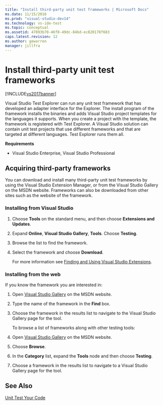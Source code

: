 ```yaml
---
title: "Install third-party unit test frameworks | Microsoft Docs"
ms.date: 11/15/2016
ms.prod: "visual-studio-dev14"
ms.technology: vs-ide-test
ms.topic: conceptual
ms.assetid: 47893b70-46f8-49dc-84bd-ec820178f683
caps.latest.revision: 12
ms.author: gewarren
manager: jillfra
---
```

# Install third-party unit test frameworks
[!INCLUDE[vs2017banner](../includes/vs2017banner.md)]

Visual Studio Test Explorer can run any unit test framework that has developed an adapter interface for the Explorer. The install program of the framework installs the binaries and adds Visual Studio project templates for the languages it supports. When you create a project with the template, the framework is registered with Test Explorer. A Visual Studio solution can contain unit test projects that use different frameworks and that are targeted at different languages. Test Explorer runs them all.  
  
 **Requirements**  
  
-   Visual Studio Enterprise, Visual Studio Professional  
  
## Acquiring third-party frameworks  
 You can download and install many third-party unit test frameworks by using the Visual Studio Extension Manager, or from the Visual Studio Gallery on the MSDN website. Frameworks can also be downloaded from other sites such as the website of the framework.  
  
### Installing from Visual Studio  
  
1. Choose **Tools** on the standard menu, and then choose **Extensions and Updates**.  
  
2. Expand **Online**, **Visual Studio Gallery**, **Tools**. Choose **Testing**.  
  
3. Browse the list to find the framework.  
  
4. Select the framework and choose **Download**.  
  
   For more information see [Finding and Using Visual Studio Extensions](../ide/finding-and-using-visual-studio-extensions.md).  
  
### Installing from the web  
 If you know the framework you are interested in:  
  
1. Open [Visual Studio Gallery](http://go.microsoft.com/fwlink/?LinkId=236267) on the MSDN website.  
  
2. Type the name of the framework in the **Find** box.  
  
3. Choose the framework in the results list to navigate to the Visual Studio Gallery page for the tool.  
  
   To browse a list of frameworks along with other testing tools:  
  
4. Open [Visual Studio Gallery](http://go.microsoft.com/fwlink/?LinkId=236267) on the MSDN website.  
  
5. Choose **Browse**.  
  
6. In the **Category** list, expand the **Tools** node and then choose **Testing**.  
  
7. Choose a framework in the results list to navigate to a Visual Studio Gallery page for the tool.  
  
## See Also  
 [Unit Test Your Code](../test/unit-test-your-code.md)
